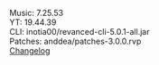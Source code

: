 Music: 7.25.53  
YT: 19.44.39  
CLI: inotia00/revanced-cli-5.0.1-all.jar  
Patches: anddea/patches-3.0.0.rvp  
[Changelog](https://github.com/anddea/revanced-patches/releases/tag/v3.0.0)  
